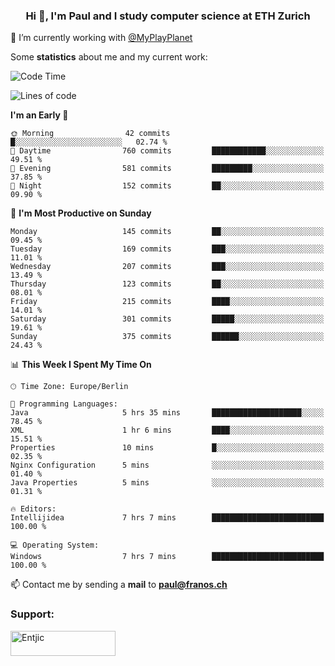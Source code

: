 <h3 align="center">Hi 👋, I'm Paul and I study computer science at ETH Zurich</h3>

🔭 I’m currently working with [@MyPlayPlanet](https://github.com/MyPlayPlanet)
  


Some **statistics** about me and my current work:

<!--START_SECTION:waka-->
![Code Time](http://img.shields.io/badge/Code%20Time-1%2C204%20hrs%2058%20mins-blue)

![Lines of code](https://img.shields.io/badge/From%20Hello%20World%20I%27ve%20Written-2.3%20million%20lines%20of%20code-blue)

**I'm an Early 🐤** 

```text
🌞 Morning                42 commits          █░░░░░░░░░░░░░░░░░░░░░░░░   02.74 % 
🌆 Daytime                760 commits         ████████████░░░░░░░░░░░░░   49.51 % 
🌃 Evening                581 commits         █████████░░░░░░░░░░░░░░░░   37.85 % 
🌙 Night                  152 commits         ██░░░░░░░░░░░░░░░░░░░░░░░   09.90 % 
```
📅 **I'm Most Productive on Sunday** 

```text
Monday                   145 commits         ██░░░░░░░░░░░░░░░░░░░░░░░   09.45 % 
Tuesday                  169 commits         ███░░░░░░░░░░░░░░░░░░░░░░   11.01 % 
Wednesday                207 commits         ███░░░░░░░░░░░░░░░░░░░░░░   13.49 % 
Thursday                 123 commits         ██░░░░░░░░░░░░░░░░░░░░░░░   08.01 % 
Friday                   215 commits         ████░░░░░░░░░░░░░░░░░░░░░   14.01 % 
Saturday                 301 commits         █████░░░░░░░░░░░░░░░░░░░░   19.61 % 
Sunday                   375 commits         ██████░░░░░░░░░░░░░░░░░░░   24.43 % 
```


📊 **This Week I Spent My Time On** 

```text
🕑︎ Time Zone: Europe/Berlin

💬 Programming Languages: 
Java                     5 hrs 35 mins       ████████████████████░░░░░   78.45 % 
XML                      1 hr 6 mins         ████░░░░░░░░░░░░░░░░░░░░░   15.51 % 
Properties               10 mins             █░░░░░░░░░░░░░░░░░░░░░░░░   02.35 % 
Nginx Configuration      5 mins              ░░░░░░░░░░░░░░░░░░░░░░░░░   01.40 % 
Java Properties          5 mins              ░░░░░░░░░░░░░░░░░░░░░░░░░   01.31 % 

🔥 Editors: 
Intellijidea             7 hrs 7 mins        █████████████████████████   100.00 % 

💻 Operating System: 
Windows                  7 hrs 7 mins        █████████████████████████   100.00 % 
```


<!--END_SECTION:waka-->

📫 Contact me by sending a **mail** to **paul@franos.ch**

<h3 align="left">Support:</h3>
<p><a href="https://ko-fi.com/Entjic"> <img align="left" src="https://cdn.ko-fi.com/cdn/kofi3.png?v=3" height="40" width="168" alt="Entjic" /></a></p>
